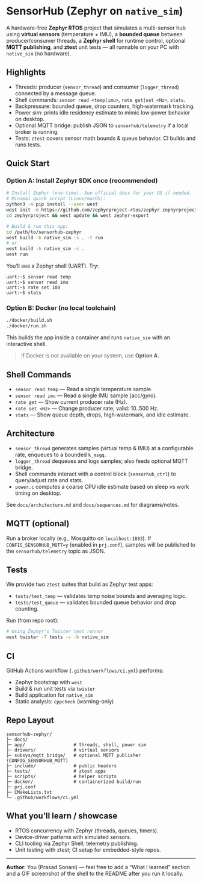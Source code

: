 # SensorHub (Zephyr on `native_sim`)

A hardware-free **Zephyr RTOS** project that simulates a multi-sensor hub using **virtual sensors** (temperature + IMU), a **bounded queue** between producer/consumer threads, a **Zephyr shell** for runtime control, optional **MQTT publishing**, and **ztest** unit tests — all runnable on your PC with `native_sim` (no hardware).

## Highlights
- Threads: producer (`sensor_thread`) and consumer (`logger_thread`) connected by a message queue.
- Shell commands: `sensor read <temp|imu>`, `rate get|set <Hz>`, `stats`.
- Backpressure: bounded queue, drop counters, high‑watermark tracking.
- Power sim: prints idle residency estimate to mimic low‑power behavior on desktop.
- Optional MQTT bridge: publish JSON to `sensorhub/telemetry` if a local broker is running.
- Tests: `ztest` covers sensor math bounds & queue behavior. CI builds and runs tests.

## Quick Start

### Option A: Install Zephyr SDK once (recommended)
```bash
# Install Zephyr (one-time). See official docs for your OS if needed.
# Minimal quick script (Linux/macOS):
python3 -m pip install --user west
west init -m https://github.com/zephyrproject-rtos/zephyr zephyrproject
cd zephyrproject && west update && west zephyr-export

# Build & run this app:
cd /path/to/sensorhub-zephyr
west build -b native_sim -s . -t run
# or
west build -b native_sim -s .
west run
```

You’ll see a Zephyr shell (UART). Try:
```
uart:~$ sensor read temp
uart:~$ sensor read imu
uart:~$ rate set 100
uart:~$ stats
```

### Option B: Docker (no local toolchain)
```bash
./docker/build.sh
./docker/run.sh
```
This builds the app inside a container and runs `native_sim` with an interactive shell.

> If Docker is not available on your system, use **Option A**.

## Shell Commands
- `sensor read temp` — Read a single temperature sample.
- `sensor read imu` — Read a single IMU sample (acc/gyro).
- `rate get` — Show current producer rate (Hz).
- `rate set <Hz>` — Change producer rate; valid: 10..500 Hz.
- `stats` — Show queue depth, drops, high‑watermark, and idle estimate.

## Architecture
- `sensor_thread` generates samples (virtual temp & IMU) at a configurable rate, enqueues to a bounded `k_msgq`.
- `logger_thread` dequeues and logs samples; also feeds optional MQTT bridge.
- Shell commands interact with a control block (`sensorhub_ctrl`) to query/adjust rate and stats.
- `power.c` computes a coarse CPU idle estimate based on sleep vs work timing on desktop.

See `docs/architecture.md` and `docs/sequences.md` for diagrams/notes.

## MQTT (optional)
Run a broker locally (e.g., Mosquitto on `localhost:1883`). If `CONFIG_SENSORHUB_MQTT=y` (enabled in `prj.conf`), samples will be published to the `sensorhub/telemetry` topic as JSON.

## Tests
We provide two `ztest` suites that build as Zephyr test apps:
- `tests/test_temp` — validates temp noise bounds and averaging logic.
- `tests/test_queue` — validates bounded queue behavior and drop counting.

Run (from repo root):
```bash
# Using Zephyr's Twister test runner
west twister -T tests -v -b native_sim
```

## CI
GitHub Actions workflow (`.github/workflows/ci.yml`) performs:
- Zephyr bootstrap with `west`
- Build & run unit tests via `twister`
- Build application for `native_sim`
- Static analysis: `cppcheck` (warning-only)

## Repo Layout
```
sensorhub-zephyr/
├─ docs/
├─ app/                  # threads, shell, power sim
├─ drivers/              # virtual sensors
├─ subsys/mqtt_bridge/   # optional MQTT publisher (CONFIG_SENSORHUB_MQTT)
├─ include/              # public headers
├─ tests/                # ztest apps
├─ scripts/              # helper scripts
├─ docker/               # containerized build/run
├─ prj.conf
├─ CMakeLists.txt
└─ .github/workflows/ci.yml
```

## What you’ll learn / showcase
- RTOS concurrency with Zephyr (threads, queues, timers).
- Device-driver patterns with simulated sensors.
- CLI tooling via Zephyr Shell; telemetry publishing.
- Unit testing with ztest; CI setup for embedded-style repos.

---

**Author**: You (Prasad Sonani) — feel free to add a “What I learned” section and a GIF screenshot of the shell to the README after you run it locally.
